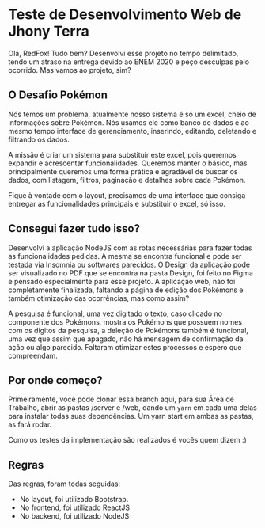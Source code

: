# Teste de Desenvolvimento Web de Jhony Terra

Olá, RedFox! Tudo bem? Desenvolvi esse projeto no tempo delimitado, tendo um atraso na entrega devido ao ENEM 2020 e peço desculpas pelo ocorrido. Mas vamos ao projeto, sim?

## O Desafio Pokémon

Nós temos um problema, atualmente nosso sistema é só um excel, cheio de informações sobre Pokémon. Nós usamos ele como banco de dados e ao mesmo tempo interface de gerenciamento, inserindo, editando, deletando e filtrando os dados.

A missão é criar um sistema para substituir este excel, pois queremos expandir e acrescentar funcionalidades. Queremos manter o básico, mas principalmente queremos uma forma prática e agradável de buscar os dados, com listagem, filtros, paginação e detalhes sobre cada Pokémon.

Fique à vontade com o layout, precisamos de uma interface que consiga entregar as funcionalidades principais e substituir o excel, só isso.


## Consegui fazer tudo isso?

Desenvolvi a aplicação NodeJS com as rotas necessárias para fazer todas as funcionalidades pedidas. A mesma se encontra funcional e pode ser testada via Insomnia ou softwares parecidos. 
O Design da aplicação pode ser visualizado no PDF que se encontra na pasta Design, foi feito no Figma e pensado especialmente para esse projeto.
A aplicação web, não foi completamente finalizada, faltando a página de edição dos Pokémons e também otimização das ocorrências, mas como assim?

A pesquisa é funcional, uma vez digitado o texto, caso clicado no componente dos Pokémons, mostra os Pokémons que possuem nomes com os digitos da pesquisa, a deleção de Pokémons também é funcional, uma vez que assim que apagado, não há mensagem de confirmação da ação ou algo parecido.
Faltaram otimizar estes processos e espero que compreendam.

## Por onde começo?

Primeiramente, você pode clonar essa branch aqui, para sua Área de Trabalho, abrir as pastas /server e /web, dando um ```yarn``` em cada uma delas para instalar todas suas dependências. Um yarn start em ambas as pastas, as fará rodar.

Como os testes da implementação são realizados é vocês quem dizem :)

## Regras

Das regras, foram todas seguidas:
- No layout, foi utilizado Bootstrap.
- No frontend, foi utilizado ReactJS 
- No backend, foi utilizado NodeJS